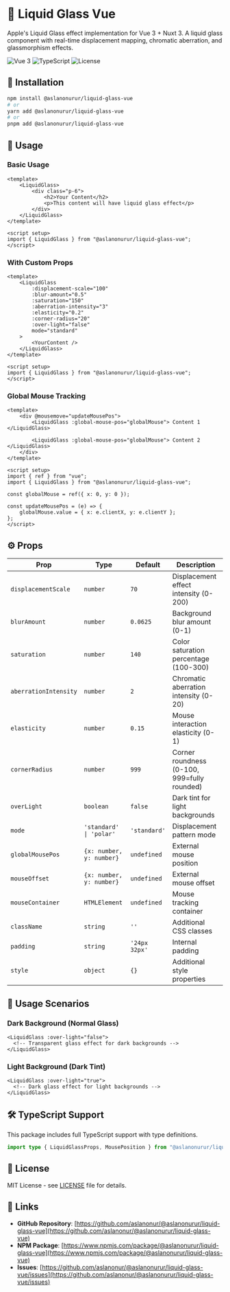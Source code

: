 # 🌊 Liquid Glass Vue

Apple's Liquid Glass effect implementation for Vue 3 + Nuxt 3. A liquid glass component with real-time displacement mapping, chromatic aberration, and glassmorphism effects.

![Vue 3](https://img.shields.io/badge/Vue-3-4FC08D?style=flat-square&logo=vue.js&logoColor=white)
![TypeScript](https://img.shields.io/badge/TypeScript-007ACC?style=flat-square&logo=typescript&logoColor=white)
![License](https://img.shields.io/badge/License-MIT-yellow.svg?style=flat-square)

## 🚀 Installation

```bash
npm install @aslanonurur/liquid-glass-vue
# or
yarn add @aslanonurur/liquid-glass-vue
# or
pnpm add @aslanonurur/liquid-glass-vue
```

## 📖 Usage

### Basic Usage

```vue
<template>
	<LiquidGlass>
		<div class="p-6">
			<h2>Your Content</h2>
			<p>This content will have liquid glass effect</p>
		</div>
	</LiquidGlass>
</template>

<script setup>
import { LiquidGlass } from "@aslanonurur/liquid-glass-vue";
</script>
```

### With Custom Props

```vue
<template>
	<LiquidGlass
		:displacement-scale="100"
		:blur-amount="0.5"
		:saturation="150"
		:aberration-intensity="3"
		:elasticity="0.2"
		:corner-radius="20"
		:over-light="false"
		mode="standard"
	>
		<YourContent />
	</LiquidGlass>
</template>

<script setup>
import { LiquidGlass } from "@aslanonurur/liquid-glass-vue";
</script>
```

### Global Mouse Tracking

```vue
<template>
	<div @mousemove="updateMousePos">
		<LiquidGlass :global-mouse-pos="globalMouse"> Content 1 </LiquidGlass>

		<LiquidGlass :global-mouse-pos="globalMouse"> Content 2 </LiquidGlass>
	</div>
</template>

<script setup>
import { ref } from "vue";
import { LiquidGlass } from "@aslanonurur/liquid-glass-vue";

const globalMouse = ref({ x: 0, y: 0 });

const updateMousePos = (e) => {
	globalMouse.value = { x: e.clientX, y: e.clientY };
};
</script>
```

## ⚙️ Props

| Prop                  | Type                     | Default       | Description                                 |
| --------------------- | ------------------------ | ------------- | ------------------------------------------- |
| `displacementScale`   | `number`                 | `70`          | Displacement effect intensity (0-200)       |
| `blurAmount`          | `number`                 | `0.0625`      | Background blur amount (0-1)                |
| `saturation`          | `number`                 | `140`         | Color saturation percentage (100-300)       |
| `aberrationIntensity` | `number`                 | `2`           | Chromatic aberration intensity (0-20)       |
| `elasticity`          | `number`                 | `0.15`        | Mouse interaction elasticity (0-1)          |
| `cornerRadius`        | `number`                 | `999`         | Corner roundness (0-100, 999=fully rounded) |
| `overLight`           | `boolean`                | `false`       | Dark tint for light backgrounds             |
| `mode`                | `'standard' \| 'polar'`  | `'standard'`  | Displacement pattern mode                   |
| `globalMousePos`      | `{x: number, y: number}` | `undefined`   | External mouse position                     |
| `mouseOffset`         | `{x: number, y: number}` | `undefined`   | External mouse offset                       |
| `mouseContainer`      | `HTMLElement`            | `undefined`   | Mouse tracking container                    |
| `className`           | `string`                 | `''`          | Additional CSS classes                      |
| `padding`             | `string`                 | `'24px 32px'` | Internal padding                            |
| `style`               | `object`                 | `{}`          | Additional style properties                 |

## 🎨 Usage Scenarios

### Dark Background (Normal Glass)

```vue
<LiquidGlass :over-light="false">
  <!-- Transparent glass effect for dark backgrounds -->
</LiquidGlass>
```

### Light Background (Dark Tint)

```vue
<LiquidGlass :over-light="true">
  <!-- Dark glass effect for light backgrounds -->
</LiquidGlass>
```

## 🛠️ TypeScript Support

This package includes full TypeScript support with type definitions.

```typescript
import type { LiquidGlassProps, MousePosition } from "@aslanonurur/liquid-glass-vue";
```

## 📄 License

MIT License - see [LICENSE](LICENSE) file for details.

## 🔗 Links

- **GitHub Repository**: [https://github.com/aslanonur/@aslanonurur/liquid-glass-vue](https://github.com/aslanonur/@aslanonurur/liquid-glass-vue)
- **NPM Package**: [https://www.npmjs.com/package/@aslanonurur/liquid-glass-vue](https://www.npmjs.com/package/@aslanonurur/liquid-glass-vue)
- **Issues**: [https://github.com/aslanonur/@aslanonurur/liquid-glass-vue/issues](https://github.com/aslanonur/@aslanonurur/liquid-glass-vue/issues)
